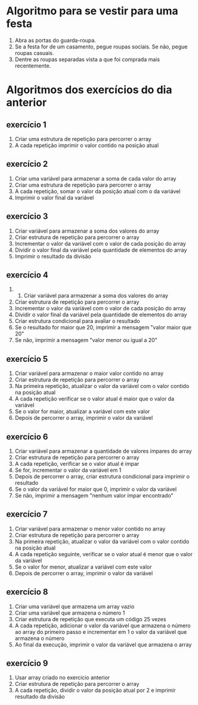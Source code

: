 # Algoritmo para se vestir para uma festa
1. Abra as portas do guarda-roupa.
2. Se a festa for de um casamento, pegue roupas sociais. Se não, pegue roupas casuais.
3. Dentre as roupas separadas vista a que foi comprada mais recentemente.

# Algoritmos dos exercícios do dia anterior
## exercício 1
1. Criar uma estrutura de repetição para percorrer o array
2. A cada repetição imprimir o valor contido na posição atual

## exercício 2
1. Criar uma variável para armazenar a soma de cada valor do array
2. Criar uma estrutura de repetição para percorrer o array
3. A cada repetição, somar o valor da posição atual com o da variável
4. Imprimir o valor final da variável

## exercício 3
1. Criar variável para armazenar a soma dos valores do array
2. Criar estrutura de repetição para percorrer o array
3. Incrementar o valor da variável com o valor de cada posição do array
4. Dividir o valor final da variável pela quantidade de elementos do array
5. Imprimir o resultado da divisão

## exercício 4
1. 1. Criar variável para armazenar a soma dos valores do array
2. Criar estrutura de repetição para percorrer o array
3. Incrementar o valor da variável com o valor de cada posição do array
4. Dividir o valor final da variável pela quantidade de elementos do array
5. Criar estrutura condicional para avaliar o resultado
6. Se o resultado for maior que 20, imprimir a mensagem "valor maior que 20"
7. Se não, imprimir a mensagem "valor menor ou igual a 20"

## exercício 5
1. Criar variável para armazenar o maior valor contido no array
2. Criar estrutura de repetição para percorrer o array
3. Na primeira repetição, atualizar o valor da variável com o valor contido na posição atual 
4. A cada repetição verificar se o valor atual é maior que o valor da variável
5. Se o valor for maior, atualizar a variável com este valor
6. Depois de percorrer o array, imprimir o valor da variável

## exercício 6
1. Criar variável para armazenar a quantidade de valores ímpares do array
2. Criar estrutura de repetição para percorrer o array
3. A cada repetição, verificar se o valor atual é impar
4. Se for, incrementar o valor da variável em 1
5. Depois de percorrer o array, criar estrutura condicional para imprimir o resultado
6. Se o valor da variável for maior que 0, imprimir o valor da variável
7. Se não, imprimir a mensagem "nenhum valor ímpar encontrado"

## exercício 7
1. Criar variável para armazenar o menor valor contido no array
2. Criar estrutura de repetição para percorrer o array
3. Na primeira repetição, atualizar o valor da variável com o valor contido na posição atual
4. A cada repetição seguinte, verificar se o valor atual é menor que o valor da variável
5. Se o valor for menor, atualizar a variável com este valor
6. Depois de percorrer o array, imprimir o valor da variável

## exercício 8
1. Criar uma variável que armazena um array vazio
2. Criar uma variável que armazena o número 1
3. Criar estrutura de repetição que executa um código 25 vezes
4. A cada repetição, adicionar o valor da variável que armazena o número ao array do primeiro passo e incrementar em 1 o valor da variável que armazena o número
5. Ao final da execução, imprimir o valor da variável que armazena o array

## exercício 9
1. Usar array criado no exercício anterior
2. Criar estrutura de repetição para percorrer o array
4. A cada repetição, dividir o valor da posição atual por 2 e imprimir resultado da divisão